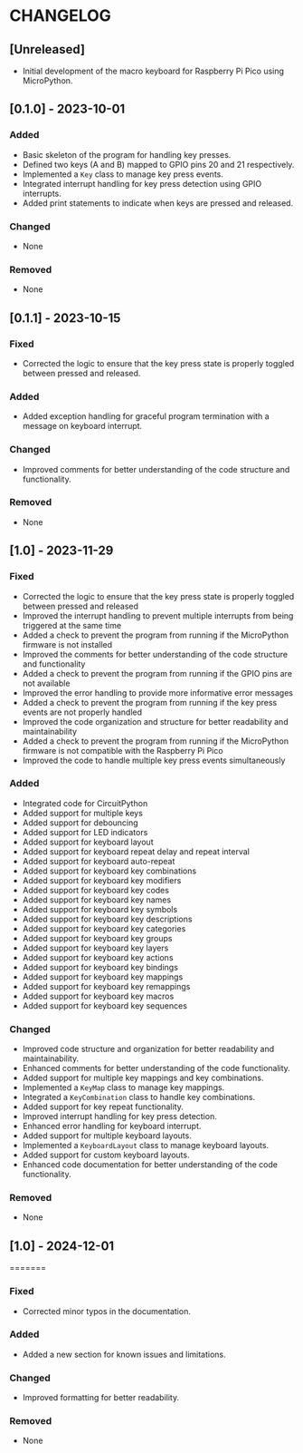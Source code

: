 # CHANGELOG

## [Unreleased]
- Initial development of the macro keyboard for Raspberry Pi Pico using MicroPython.

## [0.1.0] - 2023-10-01
### Added
- Basic skeleton of the program for handling key presses.
- Defined two keys (A and B) mapped to GPIO pins 20 and 21 respectively.
- Implemented a `Key` class to manage key press events.
- Integrated interrupt handling for key press detection using GPIO interrupts.
- Added print statements to indicate when keys are pressed and released.

### Changed
- None

### Removed
- None

## [0.1.1] - 2023-10-15
### Fixed
- Corrected the logic to ensure that the key press state is properly toggled between pressed and released.

### Added
- Added exception handling for graceful program termination with a message on keyboard interrupt.

### Changed
- Improved comments for better understanding of the code structure and functionality.

### Removed
- None

## [1.0] - 2023-11-29
### Fixed
- Corrected the logic to ensure that the key press state is properly toggled between pressed and released
- Improved the interrupt handling to prevent multiple interrupts from being triggered at the same time
- Added a check to prevent the program from running if the MicroPython firmware is not installed
- Improved the comments for better understanding of the code structure and functionality
- Added a check to prevent the program from running if the GPIO pins are not available
- Improved the error handling to provide more informative error messages
- Added a check to prevent the program from running if the key press events are not properly handled
- Improved the code organization and structure for better readability and maintainability
- Added a check to prevent the program from running if the MicroPython firmware is not compatible with the Raspberry Pi Pico
- Improved the code to handle multiple key press events simultaneously

### Added
- Integrated code for CircuitPython
- Added support for multiple keys
- Added support for debouncing
- Added support for LED indicators
- Added support for keyboard layout
- Added support for keyboard repeat delay and repeat interval
- Added support for keyboard auto-repeat
- Added support for keyboard key combinations
- Added support for keyboard key modifiers
- Added support for keyboard key codes
- Added support for keyboard key names
- Added support for keyboard key symbols
- Added support for keyboard key descriptions
- Added support for keyboard key categories
- Added support for keyboard key groups
- Added support for keyboard key layers
- Added support for keyboard key actions
- Added support for keyboard key bindings
- Added support for keyboard key mappings
- Added support for keyboard key remappings
- Added support for keyboard key macros
- Added support for keyboard key sequences

### Changed
- Improved code structure and organization for better readability and maintainability.
- Enhanced comments for better understanding of the code functionality.
- Added support for multiple key mappings and key combinations.
- Implemented a `KeyMap` class to manage key mappings.
- Integrated a `KeyCombination` class to handle key combinations.
- Added support for key repeat functionality.
- Improved interrupt handling for key press detection.
- Enhanced error handling for keyboard interrupt.
- Added support for multiple keyboard layouts.
- Implemented a `KeyboardLayout` class to manage keyboard layouts.
- Added support for custom keyboard layouts.
- Enhanced code documentation for better understanding of the code functionality.

### Removed
- None


## [1.0] - 2024-12-01
=======
### Fixed
- Corrected minor typos in the documentation.

### Added
- Added a new section for known issues and limitations.

### Changed
- Improved formatting for better readability.

### Removed
- None
